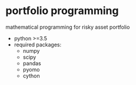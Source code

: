 portfolio programming
=====================

mathematical programming for risky asset portfolio

+ python >=3.5
+ required packages:
    - numpy
    - scipy
    - pandas
    - pyomo
    - cython

